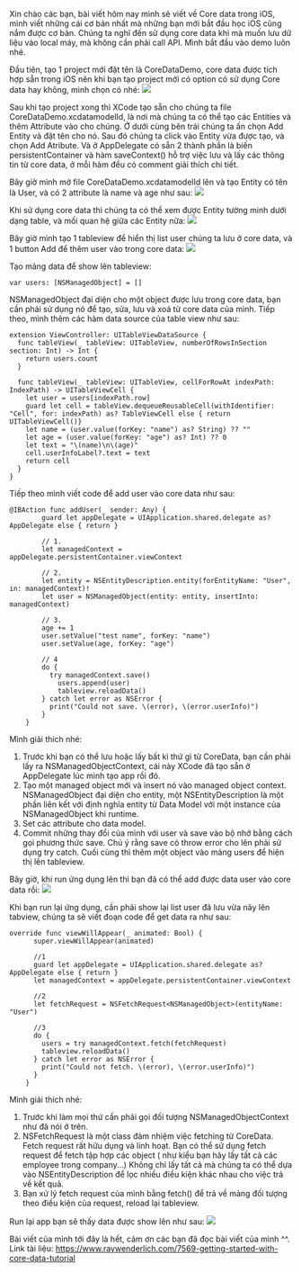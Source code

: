 Xin chào các bạn, bài viết hôm nay mình sẽ viết về Core data trong iOS, mình viết những cái cơ bản nhất mà những bạn mới bắt đầu học iOS cũng nắm được cơ bản. Chúng ta nghĩ đến sử dụng core data khi mà muốn lưu dữ liệu vào local máy, mà không cần phải call API. Mình bắt đầu vào demo luôn nhé.

Đầu tiên, tạo 1 project mới đặt tên là CoreDataDemo, core data được tích hợp sẵn trong iOS nên khi bạn tạo project mới có option có sử dụng Core data hay không, mình chọn có nhé:
![](https://images.viblo.asia/2d193c9c-9e0a-4e81-a6a1-5630c036bc3d.png)

Sau khi tạo project xong thì XCode tạo sẵn cho chúng ta file CoreDataDemo.xcdatamodelId, là nơi mà chúng ta có thể tạo các Entities và thêm Attribute vào cho chúng. Ở dưới cùng bên trái chúng ta ấn chọn Add Entity và đặt tên cho nó. Sau đó chúng ta click vào Entity vừa được tạo, và chọn Add Atribute.
Và ở AppDelegate có sẵn 2 thành phần là biến persistentContainer và hàm saveContext() hỗ trợ việc lưu và lấy các thông tin từ core data, ở mỗi hàm đều có comment giải thích chi tiết.

Bây giờ mình mở file CoreDataDemo.xcdatamodelId lên và tạo Entity có tên là User, và có 2 attribute là name và age như sau:
![](https://images.viblo.asia/4c295dd1-3719-4e3d-b389-c3d49fc97ea8.png)

Khi sử dụng core data thì chúng ta có thể xem được Entity tường minh dưới dạng table, và mối quan hệ giữa các Entity nữa:
![](https://images.viblo.asia/b52cb618-c91a-48a2-b035-22df7609f24b.png)

Bây giờ mình tạo 1 tableview để hiển thị list user chúng ta lưu ở core data, và 1 button Add để thêm user vào trong core data:
![](https://images.viblo.asia/ba3e1d42-0f08-442d-9828-120eaf6674aa.png)

Tạo mảng data để show lên tableview:
```
var users: [NSManagedObject] = []
```

NSManagedObject đại diện cho một object được lưu trong core data, bạn cần phải sử dụng nó để tạo, sửa, lưu và xoá từ core data của mình. Tiếp theo, mình thêm các hàm data source của table view như sau:
```
extension ViewController: UITableViewDataSource {
  func tableView(_ tableView: UITableView, numberOfRowsInSection section: Int) -> Int {
    return users.count
  }

  func tableView(_ tableView: UITableView, cellForRowAt indexPath: IndexPath) -> UITableViewCell {
    let user = users[indexPath.row]
    guard let cell = tableView.dequeueReusableCell(withIdentifier: "Cell", for: indexPath) as? TableViewCell else { return UITableViewCell()}
    let name = (user.value(forKey: "name") as? String) ?? ""
    let age = (user.value(forKey: "age") as? Int) ?? 0
    let text = "\(name)\n\(age)"
    cell.userInfoLabel?.text = text
    return cell
  }
}
```

Tiếp theo mình viết code để add user vào core data như sau:
```
@IBAction func addUser(_ sender: Any) {
        guard let appDelegate = UIApplication.shared.delegate as? AppDelegate else { return }
        
        // 1.
        let managedContext = appDelegate.persistentContainer.viewContext
        
        // 2.
        let entity = NSEntityDescription.entity(forEntityName: "User", in: managedContext)!
        let user = NSManagedObject(entity: entity, insertInto: managedContext)
        
        // 3.
        age += 1
        user.setValue("test name", forKey: "name")
        user.setValue(age, forKey: "age")
        
        // 4
        do {
          try managedContext.save()
            users.append(user)
            tableview.reloadData()
        } catch let error as NSError {
          print("Could not save. \(error), \(error.userInfo)")
        }
    }
```

Mình giải thích nhé:
1. Trước khi bạn có thể lưu hoặc lấy bất kì thứ gì từ CoreData, bạn cần phải lấy ra NSManagedObjectContext, cái này XCode đã tạo sẵn ở AppDelegate lúc mình tạo app rồi đó. 
2. Tạo một managed object mới và insert nó vào managed object context. NSManagedObject đại diện cho entity, một NSEntityDescription là một phần liên kết với định nghĩa entity từ Data Model với một instance của NSManagedObject khi runtime.
3. Set các attribute cho data model.
4. Commit những thay đổi của mình với user và save vào bộ nhớ bằng cách gọi phương thức save. Chú ý rằng save có throw error cho lên phải sử dụng try catch. Cuối cùng thì thêm một object vào mảng users để hiện thị lên tableview.

Bây giờ, khi run ứng dụng lên thì bạn đã có thể add được data user vào core data rồi:
![](https://images.viblo.asia/a884e175-37db-4008-9d07-149a015eaab0.gif)

Khi bạn run lại ứng dụng, cần phải show lại list user đã lưu vừa nãy lên tabview, chúng ta sẽ viết đoạn code để get data ra như sau:
```
override func viewWillAppear(_ animated: Bool) {
      super.viewWillAppear(animated)
      
      //1
      guard let appDelegate = UIApplication.shared.delegate as? AppDelegate else { return }
      let managedContext = appDelegate.persistentContainer.viewContext
      
      //2
      let fetchRequest = NSFetchRequest<NSManagedObject>(entityName: "User")
      
      //3
      do {
        users = try managedContext.fetch(fetchRequest)
        tableview.reloadData()
      } catch let error as NSError {
        print("Could not fetch. \(error), \(error.userInfo)")
      }
    }
```
Mình giải thích nhé:
1. Trước khi làm mọi thứ cần phải gọi đối tượng NSManagedObjectContext như đã nói ở trên.
2. NSFetchRequest là một class đảm nhiệm việc fetching từ CoreData. Fetch request rất hữu dụng và linh hoạt. Bạn có thể sử dụng fetch request để fetch tập hợp các object ( như kiểu bạn hãy lấy tất cả các employee trong company...) Không chỉ lấy tất cả mà chúng ta có thể dựa vào NSEntityDescription để lọc nhiều điều kiện khác nhau cho việc trả về kết quả.
3. Bạn xử lý fetch request của mình bằng fetch() để trả về mảng đối tượng theo điều kiện của request, reload lại tableview.

Run lại app bạn sẽ thấy data được show lên như sau:
![](https://images.viblo.asia/eaa1299a-5859-4bc3-81aa-bf74ef04a6dd.png)

Bài viết của mình tới đây là hết, cảm ơn các bạn đã đọc bài viết của mình ^^.
Link tài liệu: https://www.raywenderlich.com/7569-getting-started-with-core-data-tutorial